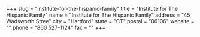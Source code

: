 +++
slug = "institute-for-the-hispanic-family"
title = "Institute for The Hispanic Family"
name = "Institute for The Hispanic Family"
address = "45 Wadsworth Stree"
city = "Hartford"
state = "CT"
postal = "06106"
website = ""
phone = "860 527-1124"
fax = ""
+++
